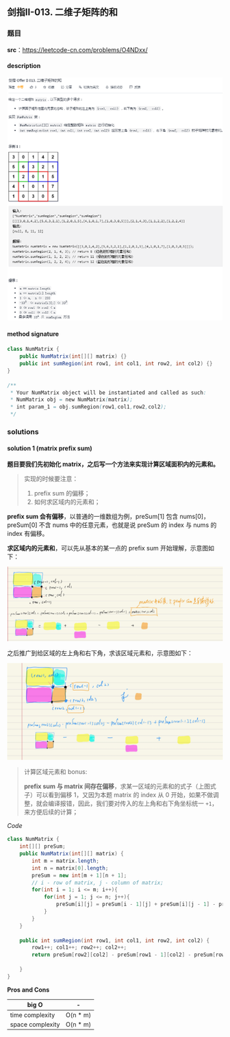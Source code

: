 ## 剑指II-013. 二维子矩阵的和

### 题目

**src**：https://leetcode-cn.com/problems/O4NDxx/

#### description

<div align="center"> <img src="../pics/labels/CIii_013.png"/> </div>

#### method signature

```java
class NumMatrix {
    public NumMatrix(int[][] matrix) {}
    public int sumRegion(int row1, int col1, int row2, int col2) {}
}

/**
 * Your NumMatrix object will be instantiated and called as such:
 * NumMatrix obj = new NumMatrix(matrix);
 * int param_1 = obj.sumRegion(row1,col1,row2,col2);
 */
```

### solutions

#### solution 1 (matrix prefix sum)

**题目要我们先初始化 matrix，之后写一个方法来实现计算区域面积内的元素和。**

> 实现的时候要注意：
>
> 1. prefix sum 的偏移；
> 2. 如何求区域内的元素和；

**prefix sum 会有偏移**，以普通的一维数组为例，preSum[1] 包含 nums[0]，preSum[0] 不含 nums 中的任意元素，也就是说 preSum 的 index 与 nums 的 index 有偏移。

**求区域内的元素和**，可以先从基本的某一点的 prefix sum 开始理解，示意图如下：

<div align="center"> <img src="../pics/expressions/II_013_matrix_preSum_01.jpg"/> </div>

之后推广到给区域的左上角和右下角，求该区域元素和，示意图如下：

<div align="center"> <img src="../pics/expressions/II_013_matrix_preSum_02.jpg"/> </div>



> 计算区域元素和 bonus:
>
> **prefix sum 与 matrix 间存在偏移**，求某一区域的元素和的式子（上图式子）可以看到偏移 1，又因为本题 matrix 的 index 从 0 开始，如果不做调整，就会编译报错，因此，我们要对传入的左上角和右下角坐标统一 `+1`，来方便后续的计算；



*Code*

```java
class NumMatrix {
    int[][] preSum;
    public NumMatrix(int[][] matrix) {
        int m = matrix.length;
        int n = matrix[0].length;
        preSum = new int[m + 1][n + 1];
        // i - row of matrix, j - column of matrix;
        for(int i = 1; i <= m; i++){
            for(int j = 1; j <= n; j++){
                preSum[i][j] = preSum[i - 1][j] + preSum[i][j - 1] - preSum[i - 1][j - 1] + matrix[i - 1][j - 1];
            }
        }
    }
    
    public int sumRegion(int row1, int col1, int row2, int col2) {
        row1++; col1++; row2++; col2++;
        return preSum[row2][col2] - preSum[row1 - 1][col2] - preSum[row2][col1 - 1] + preSum[row1 - 1][col1 - 1];

    }
}
```

**Pros and Cons**

| big O            | -        |
| ---------------- | -------- |
| time complexity  | O(n * m) |
| space complexity | O(n * m) |
